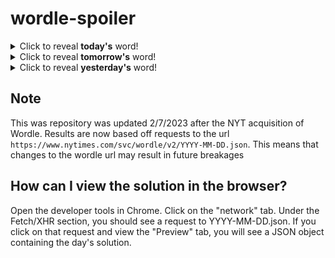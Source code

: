 # wordle-spoiler

<details>
  <summary>Click to reveal <b>today's</b> word!</summary>
  <br>
  <b> windy </b>
</details>

<details>
  <summary>Click to reveal <b>tomorrow's</b> word!</summary>
  <br>
  <b> donut </b>
</details>

<details>
  <summary>Click to reveal <b>yesterday's</b> word!</summary>
  <br>
  <b> venom </b>
</details>

## Note
This was repository was updated 2/7/2023 after the NYT acquisition of Wordle. Results are now based off requests to the url `https://www.nytimes.com/svc/wordle/v2/YYYY-MM-DD.json`. This means that changes to the wordle url may result in future breakages

## How can I view the solution in the browser?
Open the developer tools in Chrome. Click on the "network" tab. Under the Fetch/XHR section, you should see a request to YYYY-MM-DD.json. If you click on that request and view the "Preview" tab, you will see a JSON object containing the day's solution.